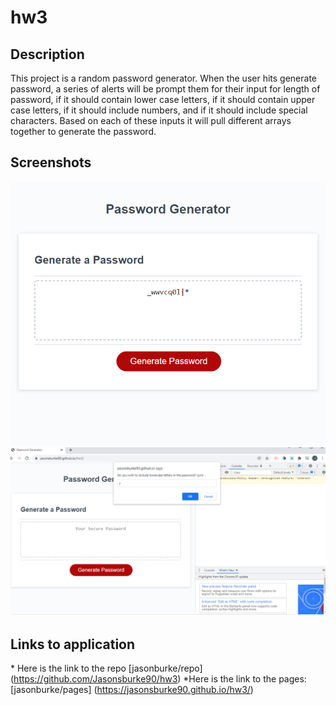 # hw3

## Description

This project is a random password generator. When the user hits generate password, a series of alerts will be prompt them for their input for length of password, if it should contain lower case letters, if it should contain upper case letters, if it should include numbers, and if it should include special characters. Based on each of these inputs it will pull different arrays together to generate the password.

## Screenshots

![Standard page screenshot with a a randomly generated password](./assets/images/jasonsburke90.github.io_hw3_.png)
![Screenshot with an alert](./assets/images/jasonsburke90.github.io_hw3_alert.png)

## Links to application

\* Here is the link to the repo [jasonburke/repo] (https://github.com/Jasonsburke90/hw3)
\*Here is the link to the pages: [jasonburke/pages] (https://jasonsburke90.github.io/hw3/)
